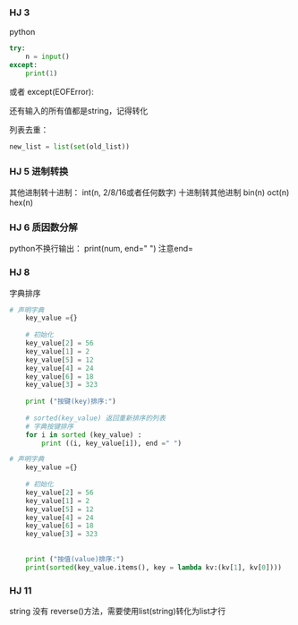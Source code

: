 ### HJ 3
python

```python
try:
    n = input()
except:
    print(1)
```
或者
except(EOFError):

还有输入的所有值都是string，记得转化

列表去重：
```python
new_list = list(set(old_list))
```
### HJ 5 进制转换
其他进制转十进制：
int(n, 2/8/16或者任何数字)
十进制转其他进制
bin(n)
oct(n)
hex(n)

### HJ 6 质因数分解
python不换行输出：
print(num, end=" ")
注意end=


### HJ 8 
字典排序
```python
# 声明字典
    key_value ={}     
 
    # 初始化
    key_value[2] = 56       
    key_value[1] = 2 
    key_value[5] = 12 
    key_value[4] = 24
    key_value[6] = 18      
    key_value[3] = 323 
 
    print ("按键(key)排序:")   
 
    # sorted(key_value) 返回重新排序的列表
    # 字典按键排序
    for i in sorted (key_value) : 
        print ((i, key_value[i]), end =" ") 
```

```python
# 声明字典
    key_value ={}     
 
    # 初始化
    key_value[2] = 56       
    key_value[1] = 2 
    key_value[5] = 12 
    key_value[4] = 24
    key_value[6] = 18      
    key_value[3] = 323 
 
 
    print ("按值(value)排序:")   
    print(sorted(key_value.items(), key = lambda kv:(kv[1], kv[0])))   
```

### HJ 11
string 没有 reverse()方法，需要使用list(string)转化为list才行